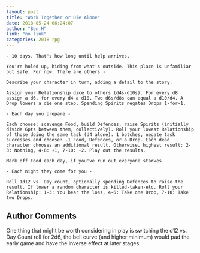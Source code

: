 ```yaml
---
layout: post
title: "Work Together or Die Alone"
date: 2018-05-24 06:24:07
author: "Ben H"
link: "no link"
categories: 2018 rpg
---
```

```
- 10 days. That's how long until help arrives.

You're holed up, hiding from what's outside. This place is unfamiliar but safe. For now. There are others -

Describe your character in turn, adding a detail to the story.

Assign your Relationship dice to others (d4s-d10s). For every d8 assign a d6, for every d4 a d10. Two d6s/d8s can equal a d10/d4. A Drop lowers a die one step. Spending Spirits negates Drops 1-for-1.

- Each day you prepare -

Each choose: scavenge Food, build Defences, raise Spirits (initially divide 6pts between them, collectively). Roll your lowest Relationship of those doing the same task (d4 alone). 1 botches, negate task successes and choose: -1 Food, Defences, or a Drop. Each dead character chooses an additional result. Otherwise, highest result: 2-3: Nothing, 4-6: +1, 7-10: +2. Play out the results.

Mark off Food each day, if you've run out everyone starves.

- Each night they come for you -

Roll 1d12 vs. Day count, optionally spending Defences to raise the result. If lower a random character is killed-taken-etc. Roll your Relationship: 1-3: You bear the loss, 4-6: Take one Drop, 7-10: Take two Drops.
```
## Author Comments 

One thing that might be worth considering in play is switching the d12 vs. Day Count roll for 2d6, the bell curve (and higher minimum) would pad the early game and have the inverse effect at later stages.
